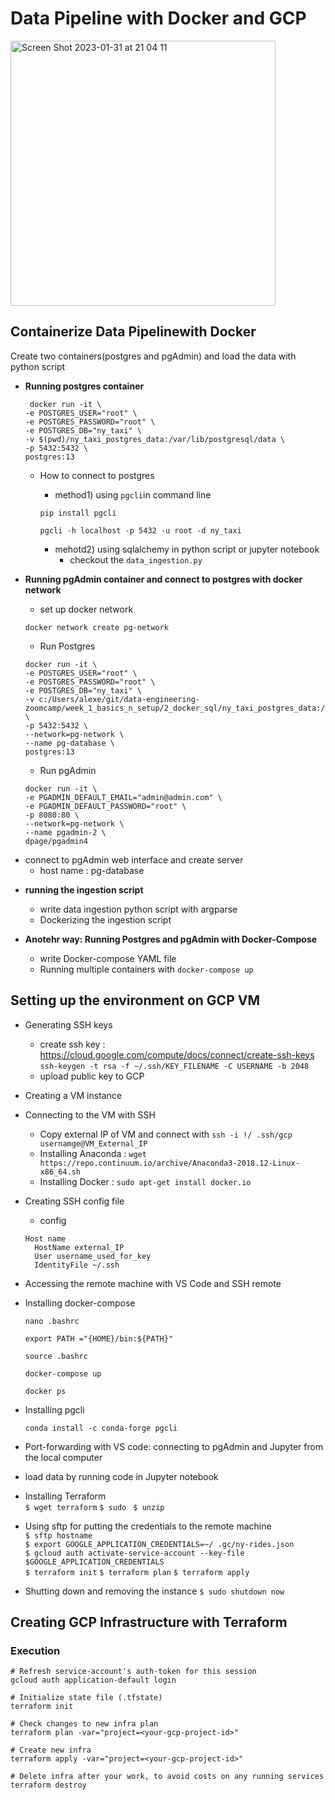 # Data Pipeline with Docker and GCP 

<img width="424" alt="Screen Shot 2023-01-31 at 21 04 11" src="https://user-images.githubusercontent.com/40763359/215870275-6658038f-d2ac-48af-9a97-5b565ec128bc.png">

## Containerize Data Pipelinewith Docker
Create two containers(postgres and pgAdmin) and load the data with python script

* **Running postgres container** 
  ```
   docker run -it \
  -e POSTGRES_USER="root" \
  -e POSTGRES_PASSWORD="root" \
  -e POSTGRES_DB="ny_taxi" \
  -v $(pwd)/ny_taxi_postgres_data:/var/lib/postgresql/data \
  -p 5432:5432 \
  postgres:13
  ```

    * How to connect to postgres
      * method1) using `pgcli`in command line
    
      ```
      pip install pgcli
      ```
      ```
      pgcli -h localhost -p 5432 -u root -d ny_taxi
      ```
      
      * mehotd2) using sqlalchemy in python script or jupyter notebook
          * checkout the `data_ingestion.py`
    
    
* **Running pgAdmin container and connect to postgres with docker network**
  - set up docker network 
  ```
  docker network create pg-network
  ```
  - Run Postgres 
  ```
  docker run -it \
  -e POSTGRES_USER="root" \
  -e POSTGRES_PASSWORD="root" \
  -e POSTGRES_DB="ny_taxi" \
  -v c:/Users/alexe/git/data-engineering-zoomcamp/week_1_basics_n_setup/2_docker_sql/ny_taxi_postgres_data:/var/lib/postgresql/data \
  -p 5432:5432 \
  --network=pg-network \
  --name pg-database \
  postgres:13
  ```
  - Run pgAdmin
  ```
  docker run -it \
  -e PGADMIN_DEFAULT_EMAIL="admin@admin.com" \
  -e PGADMIN_DEFAULT_PASSWORD="root" \
  -p 8080:80 \
  --network=pg-network \
  --name pgadmin-2 \
  dpage/pgadmin4
  ```
- connect to pgAdmin web interface and create server 
  - host name : pg-database
  
* **running the ingestion script**
  - write data ingestion python script with argparse
  - Dockerizing the ingestion script
  
* **Anotehr way: Running Postgres and pgAdmin with Docker-Compose**
  - write Docker-compose YAML file
  - Running multiple containers with `docker-compose up`
  
 
 ## Setting up the environment on GCP VM
* Generating SSH keys
  * create ssh key : https://cloud.google.com/compute/docs/connect/create-ssh-keys  
      `ssh-keygen -t rsa -f ~/.ssh/KEY_FILENAME -C USERNAME -b 2048`
  * upload public key to GCP 
  
* Creating a VM instance

* Connecting to the VM with SSH
  * Copy external IP of VM and connect with `ssh -i !/ .ssh/gcp usernamge@VM_External_IP`
  * Installing Anaconda : `wget https://repo.continuum.io/archive/Anaconda3-2018.12-Linux-x86_64.sh` 
  * Installing Docker : `sudo apt-get install docker.io`
  
* Creating SSH config file
  * config 
  ```
  Host name
    HostName external_IP
    User username_used_for_key
    IdentityFile ~/.ssh
  ```
* Accessing the remote machine with VS Code and SSH remote

* Installing docker-compose  

  `nano .bashrc`  
  
  ```
  export PATH ="{HOME}/bin:${PATH}"
  ```
  
  `source .bashrc`  
  
  `docker-compose up`  
  
  `docker ps` 
  
* Installing pgcli  

  `conda install -c conda-forge pgcli`

* Port-forwarding with VS code: connecting to pgAdmin and Jupyter from the local computer

* load data by running code in Jupyter notebook

* Installing Terraform  
`$ wget terraform`
`$ sudo `
`$ unzip`

* Using sftp for putting the credentials to the remote machine  
`$ sftp hostname`  
`$ export GOOGLE_APPLICATION_CREDENTIALS=~/ .gc/ny-rides.json`  
`$ gcloud auth activate-service-account --key-file $GOOGLE_APPLICATION_CREDENTIALS`  
`$ terraform init`
`$ terraform plan`
`$ terraform apply`


* Shutting down and removing the instance
 `$ sudo shutdown now`

## Creating GCP Infrastructure with Terraform
###  Execution
```
# Refresh service-account's auth-token for this session
gcloud auth application-default login

# Initialize state file (.tfstate)
terraform init

# Check changes to new infra plan
terraform plan -var="project=<your-gcp-project-id>"

# Create new infra
terraform apply -var="project=<your-gcp-project-id>"

# Delete infra after your work, to avoid costs on any running services
terraform destroy

```
